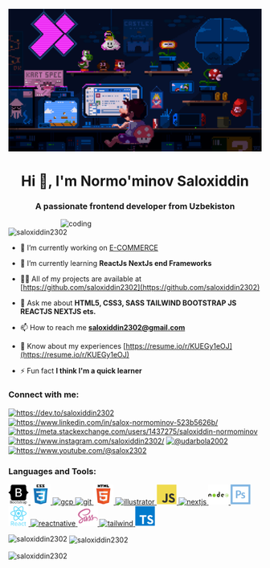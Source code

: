 ![logo](https://github.com/saloxiddin2302/Saloxiddin2302/blob/main/225813708-98b745f2-7d22-48cf-9150-083f1b00d6c9.gif)
<h1 align="center">Hi 👋, I'm Normo'minov Saloxiddin</h1>
<h3 align="center">A passionate frontend developer from Uzbekiston</h3>

<img align="right" alt="coding" width="400" src="https://github.com/saloxiddin2302/Saloxiddin2302/assets/121397664/e3df262f-bc02-4585-98e1-e453094b226e.gif
">

<p align="left"> <img src="https://komarev.com/ghpvc/?username=saloxiddin2302&label=Profile%20views&color=0e75b6&style=flat" alt="saloxiddin2302" /> </p>

- 🔭 I’m currently working on [E-COMMERCE](https://github.com/saloxiddin2302/Nextjs-E-Commerce)

- 🌱 I’m currently learning **ReactJs NextJs end Frameworks**

- 👨‍💻 All of my projects are available at [https://github.com/saloxiddin2302](https://github.com/saloxiddin2302)

- 💬 Ask me about **HTML5, CSS3, SASS TAILWIND BOOTSTRAP JS REACTJS NEXTJS ets.**

- 📫 How to reach me **saloxiddin2302@gmail.com**

- 📄 Know about my experiences [https://resume.io/r/KUEGy1eOJ](https://resume.io/r/KUEGy1eOJ)

- ⚡ Fun fact **I think I'm a quick learner**

<h3 align="left">Connect with me:</h3>
<p align="left">
<a href="https://dev.to/https://dev.to/saloxiddin2302" target="blank"><img align="center" src="https://raw.githubusercontent.com/rahuldkjain/github-profile-readme-generator/master/src/images/icons/Social/devto.svg" alt="https://dev.to/saloxiddin2302" height="30" width="40" /></a>
<a href="https://linkedin.com/in/https://www.linkedin.com/in/salox-normominov-523b5626b/" target="blank"><img align="center" src="https://raw.githubusercontent.com/rahuldkjain/github-profile-readme-generator/master/src/images/icons/Social/linked-in-alt.svg" alt="https://www.linkedin.com/in/salox-normominov-523b5626b/" height="30" width="40" /></a>
<a href="https://stackoverflow.com/users/https://meta.stackexchange.com/users/1437275/saloxiddin-normominov" target="blank"><img align="center" src="https://raw.githubusercontent.com/rahuldkjain/github-profile-readme-generator/master/src/images/icons/Social/stack-overflow.svg" alt="https://meta.stackexchange.com/users/1437275/saloxiddin-normominov" height="30" width="40" /></a>
<a href="https://instagram.com/https://www.instagram.com/saloxiddin2302/" target="blank"><img align="center" src="https://raw.githubusercontent.com/rahuldkjain/github-profile-readme-generator/master/src/images/icons/Social/instagram.svg" alt="https://www.instagram.com/saloxiddin2302/" height="30" width="40" /></a>
<a href="https://medium.com/@udarbola2002" target="blank"><img align="center" src="https://raw.githubusercontent.com/rahuldkjain/github-profile-readme-generator/master/src/images/icons/Social/medium.svg" alt="@udarbola2002" height="30" width="40" /></a>
<a href="https://www.youtube.com/c/https://www.youtube.com/@salox2302" target="blank"><img align="center" src="https://raw.githubusercontent.com/rahuldkjain/github-profile-readme-generator/master/src/images/icons/Social/youtube.svg" alt="https://www.youtube.com/@salox2302" height="30" width="40" /></a>
</p>

<h3 align="left">Languages and Tools:</h3>
<p align="left"> <a href="https://getbootstrap.com" target="_blank" rel="noreferrer"> <img src="https://raw.githubusercontent.com/devicons/devicon/master/icons/bootstrap/bootstrap-plain-wordmark.svg" alt="bootstrap" width="40" height="40"/> </a> <a href="https://www.w3schools.com/css/" target="_blank" rel="noreferrer"> <img src="https://raw.githubusercontent.com/devicons/devicon/master/icons/css3/css3-original-wordmark.svg" alt="css3" width="40" height="40"/> </a> <a href="https://cloud.google.com" target="_blank" rel="noreferrer"> <img src="https://www.vectorlogo.zone/logos/google_cloud/google_cloud-icon.svg" alt="gcp" width="40" height="40"/> </a> <a href="https://git-scm.com/" target="_blank" rel="noreferrer"> <img src="https://www.vectorlogo.zone/logos/git-scm/git-scm-icon.svg" alt="git" width="40" height="40"/> </a> <a href="https://www.w3.org/html/" target="_blank" rel="noreferrer"> <img src="https://raw.githubusercontent.com/devicons/devicon/master/icons/html5/html5-original-wordmark.svg" alt="html5" width="40" height="40"/> </a> <a href="https://www.adobe.com/in/products/illustrator.html" target="_blank" rel="noreferrer"> <img src="https://www.vectorlogo.zone/logos/adobe_illustrator/adobe_illustrator-icon.svg" alt="illustrator" width="40" height="40"/> </a> <a href="https://developer.mozilla.org/en-US/docs/Web/JavaScript" target="_blank" rel="noreferrer"> <img src="https://raw.githubusercontent.com/devicons/devicon/master/icons/javascript/javascript-original.svg" alt="javascript" width="40" height="40"/> </a> <a href="https://nextjs.org/" target="_blank" rel="noreferrer"> <img src="https://cdn.worldvectorlogo.com/logos/nextjs-2.svg" alt="nextjs" width="40" height="40"/> </a> <a href="https://nodejs.org" target="_blank" rel="noreferrer"> <img src="https://raw.githubusercontent.com/devicons/devicon/master/icons/nodejs/nodejs-original-wordmark.svg" alt="nodejs" width="40" height="40"/> </a> <a href="https://www.photoshop.com/en" target="_blank" rel="noreferrer"> <img src="https://raw.githubusercontent.com/devicons/devicon/master/icons/photoshop/photoshop-line.svg" alt="photoshop" width="40" height="40"/> </a> <a href="https://reactjs.org/" target="_blank" rel="noreferrer"> <img src="https://raw.githubusercontent.com/devicons/devicon/master/icons/react/react-original-wordmark.svg" alt="react" width="40" height="40"/> </a> <a href="https://reactnative.dev/" target="_blank" rel="noreferrer"> <img src="https://reactnative.dev/img/header_logo.svg" alt="reactnative" width="40" height="40"/> </a> <a href="https://sass-lang.com" target="_blank" rel="noreferrer"> <img src="https://raw.githubusercontent.com/devicons/devicon/master/icons/sass/sass-original.svg" alt="sass" width="40" height="40"/> </a> <a href="https://tailwindcss.com/" target="_blank" rel="noreferrer"> <img src="https://www.vectorlogo.zone/logos/tailwindcss/tailwindcss-icon.svg" alt="tailwind" width="40" height="40"/> </a> <a href="https://www.typescriptlang.org/" target="_blank" rel="noreferrer"> <img src="https://raw.githubusercontent.com/devicons/devicon/master/icons/typescript/typescript-original.svg" alt="typescript" width="40" height="40"/> </a> </p>

<p><img align="left" src="https://github-readme-stats.vercel.app/api/top-langs?username=saloxiddin2302&show_icons=true&locale=en&layout=compact" alt="saloxiddin2302" /></p>

<p>&nbsp;<img align="center" src="https://github-readme-stats.vercel.app/api?username=saloxiddin2302&show_icons=true&locale=en" alt="saloxiddin2302" /></p>

<p><img align="center" src="https://github-readme-streak-stats.herokuapp.com/?user=saloxiddin2302&" alt="saloxiddin2302" /></p>
